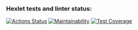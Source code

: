 ### Hexlet tests and linter status:
[![Actions Status](https://github.com/mini-mariya/frontend-project-lvl2/workflows/hexlet-check/badge.svg)](https://github.com/mini-mariya/frontend-project-lvl2/actions)
[![Maintainability](https://api.codeclimate.com/v1/badges/4abfa0334159042380e3/maintainability)](https://codeclimate.com/github/mini-mariya/frontend-project-lvl2/maintainability)
[![Test Coverage](https://api.codeclimate.com/v1/badges/4abfa0334159042380e3/test_coverage)](https://codeclimate.com/github/mini-mariya/frontend-project-lvl2/test_coverage)